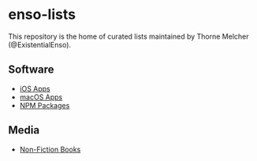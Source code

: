 # enso-lists

This repository is the home of curated lists maintained by Thorne Melcher (@ExistentialEnso).

## Software

* [iOS Apps](https://github.com/existentialenso/enso-lists/blob/master/ios-apps.md)
* [macOS Apps](https://github.com/existentialenso/enso-lists/blob/master/macos-apps.md)
* [NPM Packages](https://github.com/existentialenso/enso-lists/blob/master/npm-packages.md)

## Media

* [Non-Fiction Books](https://github.com/existentialenso/enso-lists/blob/master/non-fiction.md)